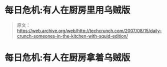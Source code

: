 # 每日危机:有人在厨房里用乌贼版

> 原文：<https://web.archive.org/web/http://techcrunch.com/2007/08/15/daily-crunch-someones-in-the-kitchen-with-squid-edition/>

# 每日危机:有人在厨房拿着乌贼版
